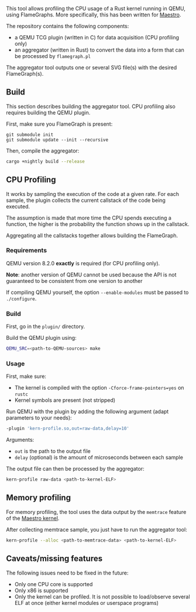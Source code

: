 This tool allows profiling the CPU usage of a Rust kernel running in QEMU, using FlameGraphs. More specifically, this has been written for [Maestro](https://github.com/maestro-os/maestro).

The repository contains the following components:
- a QEMU TCG plugin (written in C) for data acquisition (CPU profiling only)
- an aggregator (written in Rust) to convert the data into a form that can be processed by `flamegraph.pl`

The aggregator tool outputs one or several SVG file(s) with the desired FlameGraph(s).



## Build

This section describes building the aggregator tool. CPU profiling also requires building the QEMU plugin.

First, make sure you FlameGraph is present:

```shell
git submodule init
git submodule update --init --recursive
```

Then, compile the aggregator:

```sh
cargo +nightly build --release
```



## CPU Profiling

It works by sampling the execution of the code at a given rate.
For each sample, the plugin collects the current callstack of the code being executed.

The assumption is made that more time the CPU spends executing a function, the higher is the probability the function shows up in the callstack.

Aggregating all the callstacks together allows building the FlameGraph.



### Requirements

QEMU version 8.2.0 **exactly** is required (for CPU profiling only).

**Note**: another version of QEMU cannot be used because the API is not guaranteed to be consistent from one version to another

If compiling QEMU yourself, the option `--enable-modules` must be passed to `./configure`.



### Build

First, go in the `plugin/` directory.

Build the QEMU plugin using:

```sh
QEMU_SRC=<path-to-QEMU-sources> make
```



### Usage

First, make sure:
- The kernel is compiled with the option `-Cforce-frame-pointers=yes` on `rustc`
- Kernel symbols are present (not stripped)

Run QEMU with the plugin by adding the following argument (adapt parameters to your needs):

```sh
-plugin 'kern-profile.so,out=raw-data,delay=10'
```

Arguments:
- `out` is the path to the output file
- `delay` (optional) is the amount of microseconds between each sample

The output file can then be processed by the aggregator:

```sh
kern-profile raw-data <path-to-kernel-ELF>
```



## Memory profiling

For memory profiling, the tool uses the data output by the `memtrace` feature of the [Maestro kernel](https://github.com/llenotre/maestro).

After collecting memtrace sample, you just have to run the aggregator tool:

```sh
kern-profile --alloc <path-to-memtrace-data> <path-to-kernel-ELF>
```



## Caveats/missing features

The following issues need to be fixed in the future:
- Only one CPU core is supported
- Only x86 is supported
- Only the kernel can be profiled. It is not possible to load/observe several ELF at once (either kernel modules or userspace programs)
